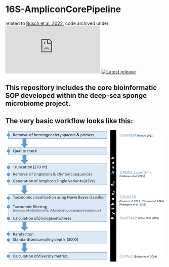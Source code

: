 # 16S-AmpliconCorePipeline
related to [Busch et al. 2022](https://www.nature.com/ncomms/ 'Busch et al. 2022'), code archived under [![GitHub license](https://badgen.net/github/license/Naereen/Strapdown.js)](https://github.com/KathrinBusch/16S-AmpliconCorePipeline/blob/master/LICENSE) [![Latest release](https://badgen.net/badge/github/release/blue?icon=github)](https://github.com/KathrinBusch/16S-AmpliconCorePipeline/releases)

## This repository includes the core bioinformatic SOP developed within the deep-sea sponge microbiome project.
## The very basic workflow looks like this:
![png](workflow.png)
